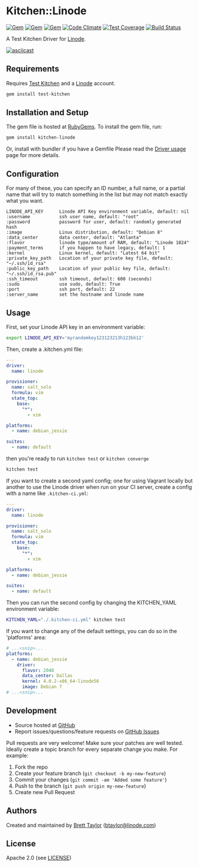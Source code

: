 # <a name="title"></a> Kitchen::Linode
[![Gem](https://img.shields.io/gem/v/kitchen-linode.svg)](https://rubygems.org/gems/kitchen-linode)
[![Gem](https://img.shields.io/gem/dt/kitchen-linode.svg)](https://rubygems.org/gems/kitchen-linode)
[![Gem](https://img.shields.io/gem/dtv/kitchen-linode.svg)](https://rubygems.org/gems/kitchen-linode)
[![Code Climate](https://codeclimate.com/github/ssplatt/kitchen-linode/badges/gpa.svg)](https://codeclimate.com/github/ssplatt/kitchen-linode)
[![Test Coverage](https://codeclimate.com/github/ssplatt/kitchen-linode/badges/coverage.svg)](https://codeclimate.com/github/ssplatt/kitchen-linode/coverage)
[![Build Status](https://travis-ci.org/ssplatt/kitchen-linode.svg?branch=master)](https://travis-ci.org/ssplatt/kitchen-linode)

A Test Kitchen Driver for [Linode](http://www.linode.com).

[![asciicast](https://asciinema.org/a/44348.png)](https://asciinema.org/a/44348)

## <a name="requirements"></a> Requirements

Requires [Test Kitchen](https://kitchen.ci/) and a [Linode](http://www.linode.com) account.

```sh
gem install test-kitchen
```

## <a name="installation"></a> Installation and Setup

The gem file is hosted at [RubyGems](https://rubygems.org/gems/kitchen-linode). To install the gem file, run:

```sh
gem install kitchen-linode
```

Or, install with bundler if you have a Gemfile
Please read the [Driver usage][driver_usage] page for more details.

## <a name="config"></a> Configuration

For many of these, you can specify an ID number, a full name, or a partial name that will try to match something in the list but may not match exactly what you want.

```
LINODE_API_KEY      Linode API Key environment variable, default: nil
:username           ssh user name, default: "root"
:password           password for user, default: randomly generated hash
:image              Linux distribution, default: "Debian 8"
:data_center        data center, default: "Atlanta"
:flavor             linode type/amount of RAM, default: "Linode 1024"
:payment_terms      if you happen to have legacy, default: 1
:kernel             Linux kernel, default: "Latest 64 bit"
:private_key_path   Location of your private key file, default: "~/.ssh/id_rsa"
:public_key_path    Location of your public key file, default: "~/.ssh/id_rsa.pub"
:ssh_timeout        ssh timeout, default: 600 (seconds)
:sudo               use sudo, default: True
:port               ssh port, default: 22
:server_name        set the hostname and linode name
```

## <a name="usage"></a> Usage

First, set your Linode API key in an environment variable:

```sh
export LINODE_API_KEY='myrandomkey123123213h123bh12'
```

Then, create a .kitchen.yml file:

```yaml
---
driver:
  name: linode

provisioner:
  name: salt_solo
  formula: vim
  state_top:
    base:
      "*":
        - vim

platforms:
  - name: debian_jessie

suites:
  - name: default
```

then you're ready to run `kitchen test` or `kitchen converge`

```sh
kitchen test
```

If you want to create a second yaml config; one for using Vagrant locally but another to use the Linode driver when run on your CI server, create a config with a name like `.kitchen-ci.yml`:

```yaml
---
driver:
  name: linode

provisioner:
  name: salt_solo
  formula: vim
  state_top:
    base:
      "*":
        - vim

platforms:
  - name: debian_jessie

suites:
  - name: default
```

Then you can run the second config by changing the KITCHEN_YAML environment variable:

```sh
KITCHEN_YAML="./.kitchen-ci.yml" kitchen test
```

If you want to change any of the default settings, you can do so in the 'platforms' area:

```yaml
# ...<snip>...
platforms:
  - name: debian_jessie
    driver:
      flavor: 2048
      data_center: Dallas
      kernel: 4.0.2-x86_64-linode56
      image: Debian 7
# ...<snip>...
```

## <a name="development"></a> Development

* Source hosted at [GitHub][repo]
* Report issues/questions/feature requests on [GitHub Issues][issues]

Pull requests are very welcome! Make sure your patches are well tested.
Ideally create a topic branch for every separate change you make. For
example:

1. Fork the repo
2. Create your feature branch (`git checkout -b my-new-feature`)
3. Commit your changes (`git commit -am 'Added some feature'`)
4. Push to the branch (`git push origin my-new-feature`)
5. Create new Pull Request

## <a name="authors"></a> Authors

Created and maintained by [Brett Taylor][author] (<btaylor@linode.com>)

## <a name="license"></a> License

Apache 2.0 (see [LICENSE][license])


[author]:           <https://github.com/ssplatt>
[issues]:           <https://github.com/ssplatt/kitchen-linode/issues>
[license]:          <https://github.com/ssplatt/kitchen-linode/blob/master/LICENSE>
[repo]:             <https://github.com/ssplatt/kitchen-linode>
[driver_usage]:     <https://kitchen.ci/docs/reference/configuration/>
